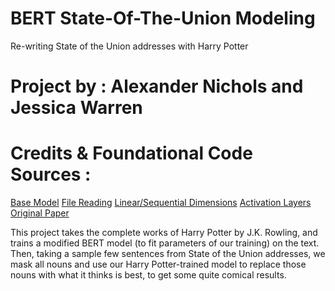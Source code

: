 # BERT State-Of-The-Union Modeling
 Re-writing State of the Union addresses with Harry Potter

# Project by : Alexander Nichols and Jessica Warren

# Credits & Foundational Code Sources :

[Base Model](https://neptune.ai/blog/how-to-code-bert-using-pytorch-tutorial)
[File Reading](https://github.com/rtealwitter/dl-demos/blob/b537a5dd94953ea656a2140227af78f67c042540/demo08-word2vec.ipynb)
[Linear/Sequential Dimensions](https://theaisummer.com/transformer/)
[Activation Layers](https://pytorch.org/docs/master/special.html)
[Original Paper](https://arxiv.org/pdf/1810.04805.pdf)

This project takes the complete works of Harry Potter by J.K. Rowling, and trains a modified BERT model 
(to fit parameters of our training) on the text. Then, taking a sample few sentences from State of the Union addresses,
we mask all nouns and use our Harry Potter-trained model to replace those nouns with what it thinks is best, to get 
some quite comical results.
